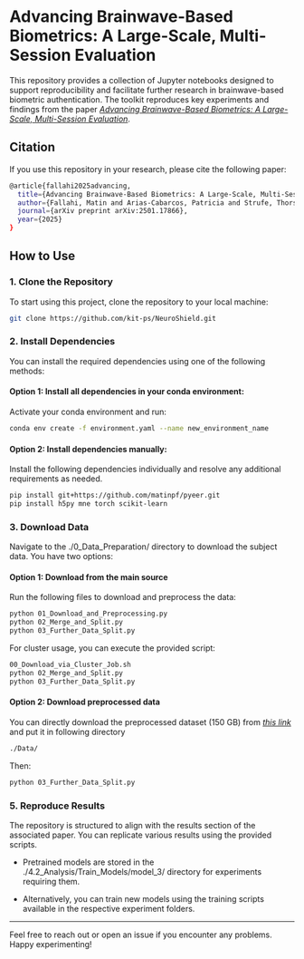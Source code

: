 # Advancing Brainwave-Based Biometrics: A Large-Scale, Multi-Session Evaluation
This repository provides a collection of Jupyter notebooks designed to support reproducibility and facilitate further research in brainwave-based biometric authentication. The toolkit reproduces key experiments and findings from the paper *[Advancing Brainwave-Based Biometrics: A Large-Scale, Multi-Session Evaluation](arxiv.org)*. 

## Citation

If you use this repository in your research, please cite the following paper:

```bash
@article{fallahi2025advancing,
  title={Advancing Brainwave-Based Biometrics: A Large-Scale, Multi-Session Evaluation},
  author={Fallahi, Matin and Arias-Cabarcos, Patricia and Strufe, Thorsten},
  journal={arXiv preprint arXiv:2501.17866},
  year={2025}
}
```

## How to Use
### 1. Clone the Repository
To start using this project, clone the repository to your local machine:
```bash
git clone https://github.com/kit-ps/NeuroShield.git
```
### 2. Install Dependencies
You can install the required dependencies using one of the following methods:

#### Option 1: Install all dependencies in your conda environment:
Activate your conda environment and run:
```bash
conda env create -f environment.yaml --name new_environment_name
```
#### Option 2: Install dependencies manually:
Install the following dependencies individually and resolve any additional requirements as needed.
```bash
pip install git+https://github.com/matinpf/pyeer.git
pip install h5py mne torch scikit-learn
```
### 3. Download Data
Navigate to the ./0_Data_Preparation/ directory to download the subject data. You have two options:

#### Option 1: Download from the main source
Run the following files to download and preprocess the data:
```bash
python 01_Download_and_Preprocessing.py
python 02_Merge_and_Split.py
python 03_Further_Data_Split.py
```

For cluster usage, you can execute the provided script:
```bash
00_Download_via_Cluster_Job.sh
python 02_Merge_and_Split.py
python 03_Further_Data_Split.py
```
#### Option 2: Download preprocessed data
You can directly download the preprocessed dataset (150 GB) from *[this link](https://zenodo.org/records/14753435)* and put it in following directory
```bash
./Data/
```

Then:
```bash
python 03_Further_Data_Split.py
```


### 5. Reproduce Results
The repository is structured to align with the results section of the associated paper. You can replicate various results using the provided scripts.

- Pretrained models are stored in the ./4.2_Analysis/Train_Models/model_3/ directory for experiments requiring them.

- Alternatively, you can train new models using the training scripts available in the respective experiment folders. 


---

Feel free to reach out or open an issue if you encounter any problems. Happy experimenting!





